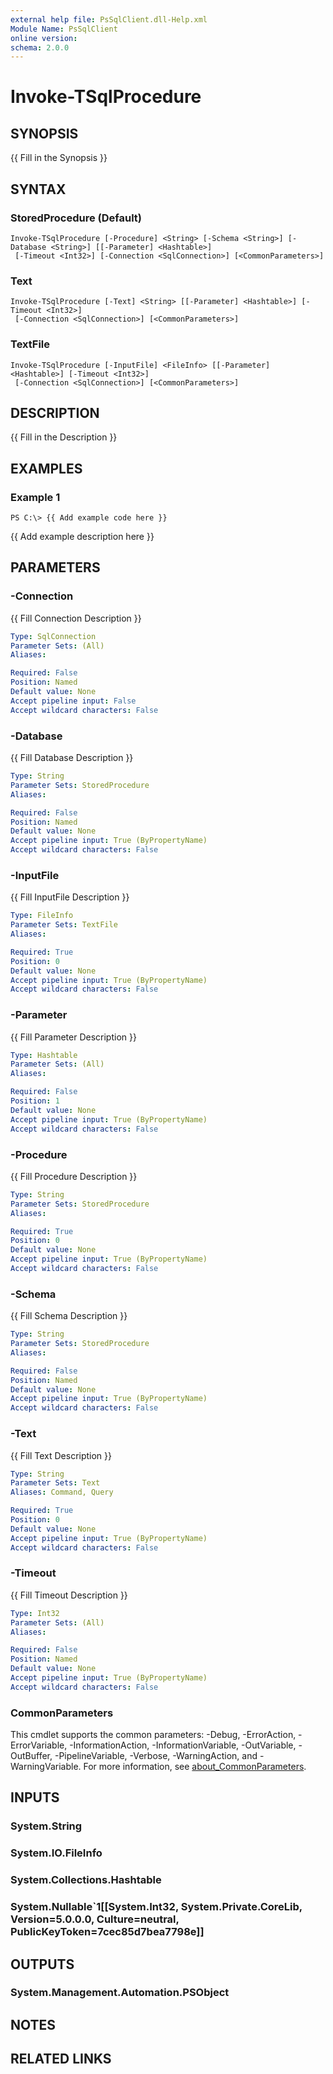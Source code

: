 ```yaml
---
external help file: PsSqlClient.dll-Help.xml
Module Name: PsSqlClient
online version:
schema: 2.0.0
---
```


# Invoke-TSqlProcedure

## SYNOPSIS
{{ Fill in the Synopsis }}

## SYNTAX

### StoredProcedure (Default)
```
Invoke-TSqlProcedure [-Procedure] <String> [-Schema <String>] [-Database <String>] [[-Parameter] <Hashtable>]
 [-Timeout <Int32>] [-Connection <SqlConnection>] [<CommonParameters>]
```

### Text
```
Invoke-TSqlProcedure [-Text] <String> [[-Parameter] <Hashtable>] [-Timeout <Int32>]
 [-Connection <SqlConnection>] [<CommonParameters>]
```

### TextFile
```
Invoke-TSqlProcedure [-InputFile] <FileInfo> [[-Parameter] <Hashtable>] [-Timeout <Int32>]
 [-Connection <SqlConnection>] [<CommonParameters>]
```

## DESCRIPTION
{{ Fill in the Description }}

## EXAMPLES

### Example 1
```
PS C:\> {{ Add example code here }}
```

{{ Add example description here }}

## PARAMETERS

### -Connection
{{ Fill Connection Description }}

```yaml
Type: SqlConnection
Parameter Sets: (All)
Aliases:

Required: False
Position: Named
Default value: None
Accept pipeline input: False
Accept wildcard characters: False
```

### -Database
{{ Fill Database Description }}

```yaml
Type: String
Parameter Sets: StoredProcedure
Aliases:

Required: False
Position: Named
Default value: None
Accept pipeline input: True (ByPropertyName)
Accept wildcard characters: False
```

### -InputFile
{{ Fill InputFile Description }}

```yaml
Type: FileInfo
Parameter Sets: TextFile
Aliases:

Required: True
Position: 0
Default value: None
Accept pipeline input: True (ByPropertyName)
Accept wildcard characters: False
```

### -Parameter
{{ Fill Parameter Description }}

```yaml
Type: Hashtable
Parameter Sets: (All)
Aliases:

Required: False
Position: 1
Default value: None
Accept pipeline input: True (ByPropertyName)
Accept wildcard characters: False
```

### -Procedure
{{ Fill Procedure Description }}

```yaml
Type: String
Parameter Sets: StoredProcedure
Aliases:

Required: True
Position: 0
Default value: None
Accept pipeline input: True (ByPropertyName)
Accept wildcard characters: False
```

### -Schema
{{ Fill Schema Description }}

```yaml
Type: String
Parameter Sets: StoredProcedure
Aliases:

Required: False
Position: Named
Default value: None
Accept pipeline input: True (ByPropertyName)
Accept wildcard characters: False
```

### -Text
{{ Fill Text Description }}

```yaml
Type: String
Parameter Sets: Text
Aliases: Command, Query

Required: True
Position: 0
Default value: None
Accept pipeline input: True (ByPropertyName)
Accept wildcard characters: False
```

### -Timeout
{{ Fill Timeout Description }}

```yaml
Type: Int32
Parameter Sets: (All)
Aliases:

Required: False
Position: Named
Default value: None
Accept pipeline input: True (ByPropertyName)
Accept wildcard characters: False
```

### CommonParameters
This cmdlet supports the common parameters: -Debug, -ErrorAction, -ErrorVariable, -InformationAction, -InformationVariable, -OutVariable, -OutBuffer, -PipelineVariable, -Verbose, -WarningAction, and -WarningVariable. For more information, see [about_CommonParameters](http://go.microsoft.com/fwlink/?LinkID=113216).

## INPUTS

### System.String
### System.IO.FileInfo
### System.Collections.Hashtable
### System.Nullable`1[[System.Int32, System.Private.CoreLib, Version=5.0.0.0, Culture=neutral, PublicKeyToken=7cec85d7bea7798e]]
## OUTPUTS

### System.Management.Automation.PSObject
## NOTES

## RELATED LINKS
